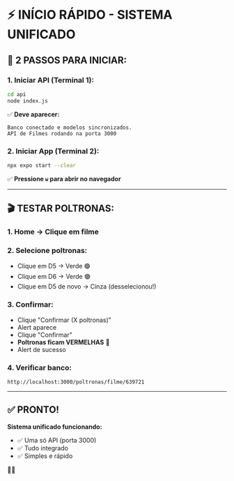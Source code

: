 # ⚡ INÍCIO RÁPIDO - SISTEMA UNIFICADO

## 🎯 **2 PASSOS PARA INICIAR:**

### **1. Iniciar API (Terminal 1):**
```bash
cd api
node index.js
```

✅ **Deve aparecer:**
```
Banco conectado e modelos sincronizados.
API de Filmes rodando na porta 3000
```

### **2. Iniciar App (Terminal 2):**
```bash
npx expo start --clear
```

✅ **Pressione `w` para abrir no navegador**

---

## 🎬 **TESTAR POLTRONAS:**

### **1. Home → Clique em filme**

### **2. Selecione poltronas:**
- Clique em D5 → Verde 🟢
- Clique em D6 → Verde 🟢
- Clique em D5 de novo → Cinza (desselecionou!)

### **3. Confirmar:**
- Clique "Confirmar (X poltronas)"
- Alert aparece
- Clique "Confirmar"
- **Poltronas ficam VERMELHAS** 🔴
- Alert de sucesso

### **4. Verificar banco:**
```
http://localhost:3000/poltronas/filme/639721
```

---

## ✅ **PRONTO!**

**Sistema unificado funcionando:**
- ✅ Uma só API (porta 3000)
- ✅ Tudo integrado
- ✅ Simples e rápido

🚀✨

